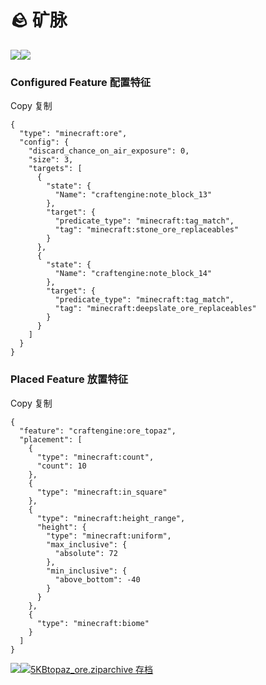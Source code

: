# 🪨 矿脉

![](https://mo-mi.gitbook.io/~gitbook/image?url=https%3A%2F%2Fcontent.gitbook.com%2Fcontent%2FOgvQ1fEJPROp7131PPlK%2Fblobs%2FzpzxKSGLzNTYyM86Bmqe%2Fimage.png\&width=768\&dpr=4\&quality=100\&sign=7690ea95\&sv=2)![](https://mo-mi.gitbook.io/~gitbook/image?url=https%3A%2F%2Fcontent.gitbook.com%2Fcontent%2FOgvQ1fEJPROp7131PPlK%2Fblobs%2FYdA2B6pzJDhJLeW5ur7i%2Fimage.png\&width=768\&dpr=4\&quality=100\&sign=7f35c480\&sv=2)

### Configured Feature  配置特征 <a href="#configured-feature" id="configured-feature"></a>

Copy  复制

```
{
  "type": "minecraft:ore",
  "config": {
    "discard_chance_on_air_exposure": 0,
    "size": 3,
    "targets": [
      {
        "state": {
          "Name": "craftengine:note_block_13"
        },
        "target": {
          "predicate_type": "minecraft:tag_match",
          "tag": "minecraft:stone_ore_replaceables"
        }
      },
      {
        "state": {
          "Name": "craftengine:note_block_14"
        },
        "target": {
          "predicate_type": "minecraft:tag_match",
          "tag": "minecraft:deepslate_ore_replaceables"
        }
      }
    ]
  }
}
```

### Placed Feature  放置特征 <a href="#placed-feature" id="placed-feature"></a>

Copy  复制

```
{
  "feature": "craftengine:ore_topaz",
  "placement": [
    {
      "type": "minecraft:count",
      "count": 10
    },
    {
      "type": "minecraft:in_square"
    },
    {
      "type": "minecraft:height_range",
      "height": {
        "type": "minecraft:uniform",
        "max_inclusive": {
          "absolute": 72
        },
        "min_inclusive": {
          "above_bottom": -40
        }
      }
    },
    {
      "type": "minecraft:biome"
    }
  ]
}
```

![](https://mo-mi.gitbook.io/~gitbook/image?url=https%3A%2F%2Fcontent.gitbook.com%2Fcontent%2FOgvQ1fEJPROp7131PPlK%2Fblobs%2FMhILJaAfEm7EDavPOI8P%2Fimage.png\&width=768\&dpr=4\&quality=100\&sign=71cf4a89\&sv=2)![](https://mo-mi.gitbook.io/~gitbook/image?url=https%3A%2F%2Fcontent.gitbook.com%2Fcontent%2FOgvQ1fEJPROp7131PPlK%2Fblobs%2FwMJjO7A0rsjY8rG0rxEm%2Fimage.png\&width=768\&dpr=4\&quality=100\&sign=bc47730c\&sv=2)[5KBtopaz\_ore.ziparchive  存档](https://content.gitbook.com/content/OgvQ1fEJPROp7131PPlK/blobs/AUuQxbedEBV6DugvykFm/topaz_ore.zip)
